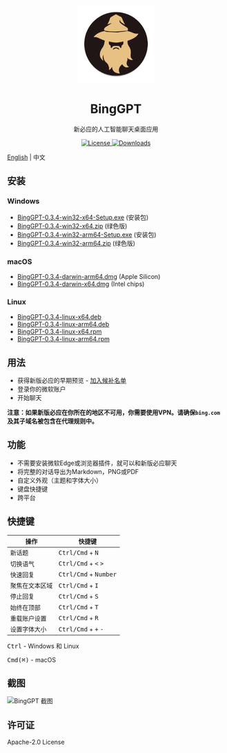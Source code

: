 <p align="center">
  <img width="180" src="./icon.png" alt="BingGPT">
  <h1 align="center">BingGPT</h1>
  <p align="center">新必应的人工智能聊天桌面应用

</p>
</p>

<p align="center">
  <a href="https://opensource.org/licenses/Apache-2.0">
    <img alt="License" src="https://img.shields.io/badge/license-Apache_2.0-green">
  </a>
  <a href="https://github.com/dice2o/BingGPT/releases">
    <img alt="Downloads" src="https://img.shields.io/github/downloads/dice2o/BingGPT/total?color=blue">
   </a>
</p>

[English](./README.md) | 中文

## 安装

### Windows

- [BingGPT-0.3.4-win32-x64-Setup.exe](https://github.com/dice2o/BingGPT/releases/download/v0.3.4/BingGPT-0.3.4-win32-x64-Setup.exe) (安装包)
- [BingGPT-0.3.4-win32-x64.zip](https://github.com/dice2o/BingGPT/releases/download/v0.3.4/BingGPT-0.3.4-win32-x64.zip) (绿色版)
- [BingGPT-0.3.4-win32-arm64-Setup.exe](https://github.com/dice2o/BingGPT/releases/download/v0.3.4/BingGPT-0.3.4-win32-arm64-Setup.exe) (安装包)
- [BingGPT-0.3.4-win32-arm64.zip](https://github.com/dice2o/BingGPT/releases/download/v0.3.4/BingGPT-0.3.4-win32-arm64.zip) (绿色版)

### macOS

- [BingGPT-0.3.4-darwin-arm64.dmg](https://github.com/dice2o/BingGPT/releases/download/v0.3.4/BingGPT-0.3.4-darwin-arm64.dmg) (Apple Silicon)
- [BingGPT-0.3.4-darwin-x64.dmg](https://github.com/dice2o/BingGPT/releases/download/v0.3.4/BingGPT-0.3.4-darwin-x64.dmg) (Intel chips)

### Linux

- [BingGPT-0.3.4-linux-x64.deb](https://github.com/dice2o/BingGPT/releases/download/v0.3.4/BingGPT-0.3.4-linux-x64.deb)
- [BingGPT-0.3.4-linux-arm64.deb](https://github.com/dice2o/BingGPT/releases/download/v0.3.4/BingGPT-0.3.4-linux-arm64.deb)
- [BingGPT-0.3.4-linux-x64.rpm](https://github.com/dice2o/BingGPT/releases/download/v0.3.4/BingGPT-0.3.4-linux-x64.rpm)
- [BingGPT-0.3.4-linux-arm64.rpm](https://github.com/dice2o/BingGPT/releases/download/v0.3.4/BingGPT-0.3.4-linux-arm64.rpm)

## 用法

- 获得新版必应的早期预览 - [加入候补名单](https://www.bing.com/new)
- 登录你的微软账户
- 开始聊天

**注意：如果新版必应在你所在的地区不可用，你需要使用VPN。请确保`bing.com`及其子域名被包含在代理规则中。**

## 功能

- 不需要安装微软Edge或浏览器插件，就可以和新版必应聊天
- 将完整的对话导出为Markdown，PNG或PDF
- 自定义外观（主题和字体大小）
- 键盘快捷键
- 跨平台

## 快捷键

| 操作              | 快捷键                                          |
| ----------------- | ----------------------------------------------- |
| 新话题            | <kbd>Ctrl/Cmd</kbd> + <kbd>N</kbd>              |
| 切换语气          | <kbd>Ctrl/Cmd</kbd> + <kbd><</kbd> <kbd>></kbd> |
| 快速回复          | <kbd>Ctrl/Cmd</kbd> + <kbd>Number</kbd>         |
| 聚焦在文本区域    | <kbd>Ctrl/Cmd</kbd> + <kbd>I</kbd>              |
| 停止回复          | <kbd>Ctrl/Cmd</kbd> + <kbd>S</kbd>              |
| 始终在顶部        | <kbd>Ctrl/Cmd</kbd> + <kbd>T</kbd>              |
| 重载账户设置      | <kbd>Ctrl/Cmd</kbd> + <kbd>R</kbd>              |
| 设置字体大小      | <kbd>Ctrl/Cmd</kbd> + <kbd>+</kbd> <kbd>-</kbd> |

<kbd>Ctrl</kbd> - Windows 和 Linux

<kbd>Cmd(⌘)</kbd> - macOS

## 截图

<img width="601" src="./screenshot.png" alt="BingGPT 截图">

## 许可证

Apache-2.0 License

